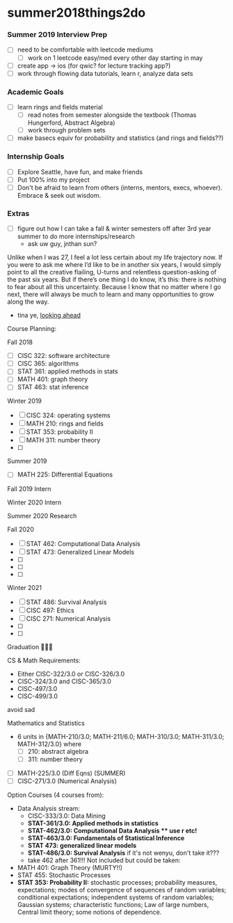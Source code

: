 # summer2018things2do

### Summer 2019 Interview Prep
- [ ] need to be comfortable with leetcode mediums
  - [ ] work on 1 leetcode easy/med every other day starting in may
- [ ] create app -> ios (for qwic? for lecture tracking app?)
- [ ] work through flowing data tutorials, learn r, analyze data sets 

### Academic Goals
- [ ] learn rings and fields material 
  - [ ] read notes from semester alongside the textbook (Thomas Hungerford, Abstract Algebra)
  - [ ] work through problem sets
- [ ] make basecs equiv for probability and statistics (and rings and fields??)

### Internship Goals
- [ ] Explore Seattle, have fun, and make friends
- [ ] Put 100% into my project
- [ ] Don't be afraid to learn from others (interns, mentors, execs, whoever). Embrace & seek out wisdom.

### Extras
- [ ] figure out how I can take a fall & winter semesters off after 3rd year summer to do more internships/research 
  - ask uw guy, jnthan sun?

Unlike when I was 27, I feel a lot less certain about my life trajectory now. If you were to ask me where I’d like to be in another six years, I would simply point to all the creative flailing, U-turns and relentless question-asking of the past six years. But if there’s one thing I do know, it’s this: there is nothing to fear about all this uncertainty. Because I know that no matter where I go next, there will always be much to learn and many opportunities to grow along the way.
- tina ye, [looking ahead](https://medium.com/@tinabeans/looking-ahead-6f1d810eb824)

Course Planning:

Fall 2018
- [ ] CISC 322: software architecture
- [ ] CISC 365: algorithms
- [ ] STAT 361: applied methods in stats
- [ ] MATH 401: graph theory
- [ ] STAT 463: stat inference

Winter 2019
- [ ] CISC 324: operating systems
- [ ] MATH 210: rings and fields
- [ ] STAT 353: probability II
- [ ] MATH 311: number theory
- [ ] 

Summer 2019
- [ ] MATH 225: Differential Equations

Fall 2019
Intern

Winter 2020
Intern

Summer 2020
Research 

Fall 2020
- [ ] STAT 462: Computational Data Analysis
- [ ] STAT 473: Generalized Linear Models
- [ ] 
- [ ] 
- [ ]

Winter 2021
- [ ] STAT 486: Survival Analysis 
- [ ] CISC 497: Ethics
- [ ] CISC 271: Numerical Analysis 
- [ ] 
- [ ] 

Graduation 🎉🎉🎉

CS & Math Requirements: 
- Either CISC-322/3.0 or CISC-326/3.0
- CISC-324/3.0 and CISC-365/3.0
- CISC-497/3.0
- CISC-499/3.0

avoid sad

Mathematics and Statistics
- 6 units in {MATH-210/3.0; MATH-211/6.0; MATH-310/3.0; MATH-311/3.0; MATH-312/3.0} where 
  - [ ] 210: abstract algebra
  - [ ] 311: number theory
- [ ] MATH-225/3.0 (Diff Eqns) (SUMMER)
- [ ] CISC-271/3.0 (Numerical Analysis)

Option Courses (4 courses from): 
- Data Analysis stream: 
  - CISC-333/3.0: Data Mining
  - **STAT-361/3.0: Applied methods in statistics** 
  - **STAT-462/3.0: Computational Data Analysis ** use r etc!**
  - **STAT-463/3.0: Fundamentals of Statistical Inference**
  - **STAT 473: generalized linear models**
  - **STAT-486/3.0: Survival Analysis** if it's not wenyu, don't take it???
  - take 462 after 361!!!
Not included but could be taken: 
- MATH 401: Graph Theory (MURTY!!)
- STAT 455: Stochastic Processes
- **STAT 353: Probability II:** stochastic processes; probability measures, expectations; modes of convergence of sequences of random variables; conditional expectations; independent systems of random variables; Gaussian systems; characteristic functions; Law of large numbers, Central limit theory; some notions of dependence. 
